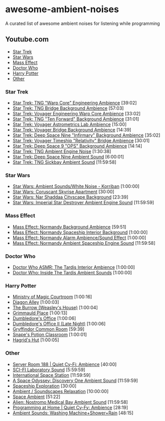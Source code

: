 # awesome-ambient-noises
A curated list of awesome ambient noises for listening while programming

## Youtube.com

+ [Star Trek](#star-trek)
+ [Star Wars](#star-wars)
+ [Mass Effect](#mass-effect)
+ [Doctor Who](#doctor-who)
+ [Harry Potter](#harry-potter)
+ [Other](#other)

### Star Trek

* [Star Trek: TNG "Warp Core" Engineering Ambience](https://youtu.be/MNBA2U-L8dc) [39:02]
* [Star Trek: TNG Bridge Background Ambience](https://youtu.be/Yb3Yxz8bxj8) [57:03]
* [Star Trek: Voyager Engineering Warp Core Ambience](https://youtu.be/sfU0HKXXfiU) [33:02]
* [Star Trek: TNG "Ten Forward" Background Ambience](https://youtu.be/yUbAiDMLovw) [31:01]
* [Star Trek: Voyager Astrometrics Lab Ambience](https://youtu.be/CGOq_BP8_6c) [15:00]
* [Star Trek: Voyager Bridge Background Ambience](https://youtu.be/ZTDtH9uf24w) [14:39]
* [Star Trek: Deep Space Nine "Infirmary" Background Ambience](https://youtu.be/5LoAAiAFbwY) [35:02]
* [Star Trek: Voyager Timeship "Relativity" Bridge Ambience](https://youtu.be/30Yr-1-cc4M) [30:01]
* [Star Trek: Deep Space 9 "OPS" Background Ambience](https://youtu.be/mDEO07viY-g) [14:14]
* [Star Trek: TNG Ambient Engine Noise](https://youtu.be/cqCoUvz_nwI) [1:30:38]
* [Star Trek: Deep Space Nine Ambient Sound](https://youtu.be/k_vKrBDS4EU) [6:00:01]
* [Star Trek: TNG Sickbay Ambient Sound](https://youtu.be/s2wAw63HFuY) [11:59:58]

### Star Wars

* [Star Wars: Ambient Sounds/White Noise - Korriban](https://youtu.be/YlPFptEK1zM) [1:00:00]
* [Star Wars: Coruscant Skyrise Apartment](https://youtu.be/D24_zcoiTj0) [30:00]
* [Star Wars: Nar Shaddaa Cityscape Background](https://youtu.be/NP7O-g-azyI) [23:39]
* [Star Wars: Imperial Star Destroyer Ambient Engine Sound](https://youtu.be/GlQ3GC_Ddmk) [11:59:59]

### Mass Effect

* [Mass Effect: Normandy Background Ambience](https://youtu.be/TIH8UA5Zb-4) [59:51]
* [Mass Effect: Normandy Spaceship Interior Background](https://youtu.be/HfWU_y8fnTA) [1:00:00]
* [Mass Effect: Normandy Alarm Ambience/Sound Effect](https://youtu.be/N4oY5qWVpqE) [1:00:00]
* [Mass Effect: Normandy Ambient Spaceship Engine Sound](https://youtu.be/mopMCLbt1L0) [11:59:58]

### Doctor Who

* [Doctor Who ASMR: The Tardis Interior Ambience](https://youtu.be/hdZv3pId_p8) [1:00:00]
* [Doctor Who: Inside The Tardis Ambient Sounds](https://youtu.be/lHBQqfO-p50) [1:00:00]

### Harry Potter

* [Ministry of Magic Courtroom](https://www.youtube.com/watch?v=APp8GyzcPgE) [1:00:16]
* [Diagon Alley](https://www.youtube.com/watch?v=ZlS71cADdDY) [1:00:03]
* [The Burrow (Weasley's House)](https://www.youtube.com/watch?v=gLPRWJgQkFY) [1:00:04]
* [Grimmauld Place](https://www.youtube.com/watch?v=H5n2jjxZ9Dc) [1:00:13]
* [Dumbledore's Office](https://www.youtube.com/watch?v=aih5aT6l3h4) [1:00:06]
* [Dumbledore's Office II (Late Night)](https://www.youtube.com/watch?v=4p6D2NksiIQ) [1:00:06]
* [Gryffindor Common Room](https://www.youtube.com/watch?v=ELNbciT5tYk) [59:39]
* [Snape's Potion Classroom](https://www.youtube.com/watch?v=eyYB-txU6Jg) [1:00:01]
* [Hagrid's Hut](https://www.youtube.com/watch?v=sf2Nx3OG0sQ) [1:00:05]

### Other

* [Server Room 188 | Quiet Cy-Fi: Ambience](https://youtu.be/NeESf9aCZHQ) [40:00]
* [SCI-FI Laboratory Sound](https://youtu.be/RhP7RZrNZTg) [5:59:59]
* [International Space Station](https://youtu.be/SzSkCCs34MU) [11:59:59]
* [A Space Odyssey: Discovery One Ambient Sound](https://youtu.be/7g27GTH-KaM) [11:59:59]
* [Spaceship Exploration](https://youtu.be/sFmQ55LmOoA) [30:00]
* [Ambient / Soundscapes Relaxation](https://youtu.be/8JsG_fWWojM) [10:00:00]
* [Space Ambient](https://youtu.be/MYqsKJAmsOE) [51:22]
* [Alien: Nostromo Medical Bay Ambient Sound](https://youtu.be/Eta5t850U3M) [11:59:58]
* [Programming at Home | Quiet Cy-Fy: Ambience](https://www.youtube.com/watch?v=p59UOrGjMKM) [28:19]
* [Ambient Sounds: Washing Machine+Shower+Rain](https://www.youtube.com/watch?v=Aqr4FqLIhjY) [48:15]
